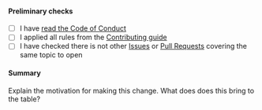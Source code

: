 
#### Preliminary checks

* [ ] I have [read the Code of Conduct](https://github.com/kdeldycke/awesome-iam/blob/main/.github/code-of-conduct.md)
* [ ] I applied all rules from the [Contributing guide](https://github.com/kdeldycke/awesome-iam/blob/main/.github/contributing.md)
* [ ] I have checked there is not other [Issues](https://github.com/kdeldycke/awesome-iam/issues) or [Pull Requests](https://github.com/kdeldycke/awesome-iam/pulls) covering the same topic to open

#### Summary

<!-- You can skip this if you're proposing something as trivial as fixing a typo -->

Explain the motivation for making this change. What does does this bring to the table?